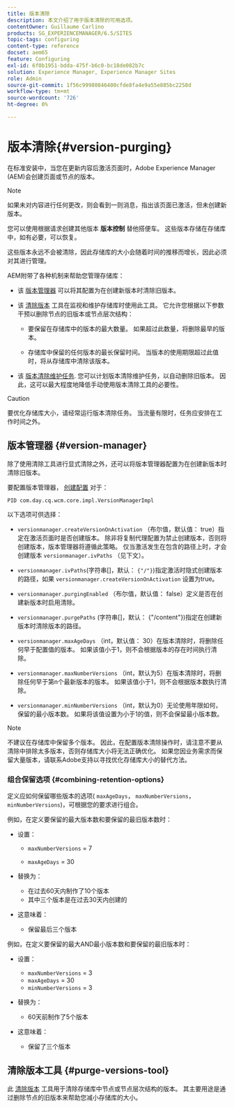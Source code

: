 ```yaml
---
title: 版本清除
description: 本文介绍了用于版本清除的可用选项。
contentOwner: Guillaume Carlino
products: SG_EXPERIENCEMANAGER/6.5/SITES
topic-tags: configuring
content-type: reference
docset: aem65
feature: Configuring
exl-id: 6f0b1951-bdda-475f-b6c0-bc18de082b7c
solution: Experience Manager, Experience Manager Sites
role: Admin
source-git-commit: 1f56c99980846400cfde8fa4e9a55e885bc2258d
workflow-type: tm+mt
source-wordcount: '726'
ht-degree: 0%

---
```


# 版本清除{#version-purging}

在标准安装中，当您在更新内容后激活页面时，Adobe Experience Manager (AEM)会创建页面或节点的版本。

>[!NOTE]
>
>如果未对内容进行任何更改，则会看到一则消息，指出该页面已激活，但未创建新版本。

您可以使用根据请求创建其他版本 **版本控制** 替他搭便车。 这些版本存储在存储库中，如有必要，可以恢复。

这些版本永远不会被清除，因此存储库的大小会随着时间的推移而增长，因此必须对其进行管理。

AEM附带了各种机制来帮助您管理存储库：

* 该 [版本管理器](#version-manager)
可以将其配置为在创建新版本时清除旧版本。

* 该 [清除版本](/help/sites-deploying/monitoring-and-maintaining.md#purgeversionstool) 工具在监视和维护存储库时使用此工具。
它允许您根据以下参数干预以删除节点的旧版本或节点层次结构：

   * 要保留在存储库中的版本的最大数量。
如果超过此数量，将删除最早的版本。

   * 存储库中保留的任何版本的最长保留时间。
当版本的使用期限超过此值时，将从存储库中清除该版本。

* 该 [版本清除维护任务](/help/sites-administering/operations-dashboard.md#automated-maintenance-tasks). 您可以计划版本清除维护任务，以自动删除旧版本。 因此，这可以最大程度地降低手动使用版本清除工具的必要性。

>[!CAUTION]
>
>要优化存储库大小，请经常运行版本清除任务。 当流量有限时，任务应安排在工作时间之外。

## 版本管理器 {#version-manager}

除了使用清除工具进行显式清除之外，还可以将版本管理器配置为在创建新版本时清除旧版本。

要配置版本管理器， [创建配置](/help/sites-deploying/configuring-osgi.md) 对于：

`PID com.day.cq.wcm.core.impl.VersionManagerImpl`

以下选项可供选择：

* `versionmanager.createVersionOnActivation` （布尔值，默认值： true）指定在激活页面时是否创建版本。
除非将复制代理配置为禁止创建版本，否则将创建版本，版本管理器将遵循此策略。
仅当激活发生在包含的路径上时，才会创建版本 `versionmanager.ivPaths` （见下文）。

* `versionmanager.ivPaths`(字符串[]，默认： `{"/"}`)指定激活时隐式创建版本的路径，如果 `versionmanager.createVersionOnActivation` 设置为true。

* `versionmanager.purgingEnabled` （布尔值，默认值： false）定义是否在创建新版本时启用清除。

* `versionmanager.purgePaths` (字符串[]，默认： {&quot;/content&quot;})指定在创建新版本时清除版本的路径。

* `versionmanager.maxAgeDays` （int，默认值： 30）在版本清除时，将删除任何早于配置值的版本。 如果该值小于1，则不会根据版本的存在时间执行清除。

* `versionmanager.maxNumberVersions` （int，默认为5）在版本清除时，将删除任何早于第n个最新版本的版本。 如果该值小于1，则不会根据版本数执行清除。

* `versionmanager.minNumberVersions` （int，默认为0）无论使用年限如何，保留的最小版本数。 如果将该值设置为小于1的值，则不会保留最小版本数。

>[!NOTE]
>
>不建议在存储库中保留多个版本。 因此，在配置版本清除操作时，请注意不要从清除中排除太多版本，否则存储库大小将无法正确优化。 如果您因业务需求而保留大量版本，请联系Adobe支持以寻找优化存储库大小的替代方法。

### 组合保留选项 {#combining-retention-options}

定义应如何保留哪些版本的选项( `maxAgeDays`， `maxNumberVersions`， `minNumberVersions`)，可根据您的要求进行组合。

例如，在定义要保留的最大版本数和要保留的最旧版本数时：

* 设置：

   * `maxNumberVersions` = 7

   * `maxAgeDays` = 30

* 替换为：

   * 在过去60天内制作了10个版本
   * 其中三个版本是在过去30天内创建的

* 这意味着：

   * 保留最后三个版本

例如，在定义要保留的最大AND最小版本数和要保留的最旧版本时：

* 设置：

   * `maxNumberVersions` = 3
   * `maxAgeDays` = 30
   * `minNumberVersions` = 3

* 替换为：

   * 60天前制作了5个版本

* 这意味着：

   * 保留了三个版本

## 清除版本工具 {#purge-versions-tool}

此 [清除版本](/help/sites-deploying/monitoring-and-maintaining.md#purgeversionstool) 工具用于清除存储库中节点或节点层次结构的版本。 其主要用途是通过删除节点的旧版本来帮助您减小存储库的大小。
